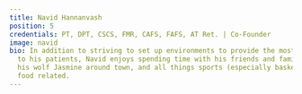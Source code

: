 ```yaml
---
title: Navid Hannanvash
position: 5
credentials: PT, DPT, CSCS, FMR, CAFS, FAFS, AT Ret. | Co-Founder
image: navid
bio: In addition to striving to set up environments to provide the most quality care
  to his patients, Navid enjoys spending time with his friends and family, walking
  his wolf Jasmine around town, and all things sports (especially basketball) and
  food related.
---
```


